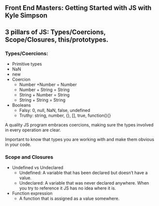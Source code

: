 
## Front End Masters: Getting Started with JS with Kyle Simpson

## 3 pillars of JS: Types/Coercions, Scope/Closures, this/prototypes.

### Types/Coercions:

- Primitive types
- NaN
- new
- Coercion
    - Number +Number = Number
    - Number + String = String
    - String + Number = String
    - String + String = String
- Booleans
    - Falsy: 0, null, NaN, false, undefined
    - Truthy: string, number, {}, [], true, function(){}

A quality JS program embraces coercions, making sure the types involved in every operation are clear.

Important to know that types you are working with and make them obvious in your code.

### Scope and Closures

- Undefined vs Undeclared
    - Undefined: A variable that has been declared but doesn’t have a value.
    - Undeclared: A variable that was never declared anywhere. When you try  to reference it JS has no idea where it is.
- Function expression
    - A function that is assigned as a value somewhere.


